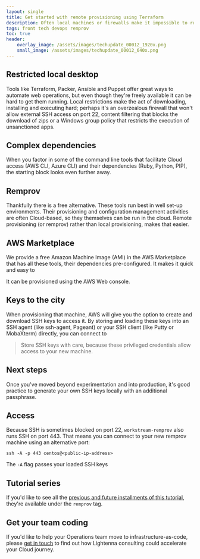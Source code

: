 ```yaml
---
layout: single
title: Get started with remote provisioning using Terraform
description: Often local machines or firewalls make it impossible to run Terraform locally, but remote provisioning offers a convenient secure alternative
tags: front tech devops remprov
toc: true
header:
    overlay_image: /assets/images/techupdate_00012_1920x.png
    small_image: /assets/images/techupdate_00012_640x.png
---
```


## Restricted local desktop
Tools like Terraform, Packer, Ansible and Puppet offer great ways to automate web operations, but even though they're freely available it can be hard to get them running.  Local restrictions make the act of downloading, installing and executing hard; perhaps it's an overzealous firewall that won't allow external SSH access on port 22, content filtering that blocks the download of zips or a Windows group policy that restricts the execution of unsanctioned apps.

## Complex dependencies
When you factor in some of the command line tools that facilitate Cloud access (AWS CLI, Azure CLI) and their dependencies (Ruby, Python, PIP), the starting block looks even further away.

## Remprov
Thankfully there is a free alternative.  These tools run best in well set-up environments.  Their provisioning and configuration management activities are often Cloud-based, so they themselves can be run in the cloud.  Remote provisioning (or remprov) rather than local provisioning, makes that easier.

## AWS Marketplace
We provide a free Amazon Machine Image (AMI) in the AWS Marketplace that has all these tools, their dependencies pre-configured.  It makes it quick and easy to 

It can be provisioned using the AWS Web console.

<!--- @todo insert Web console screenshot -->

## Keys to the city
When provisioning that machine, AWS will give you the option to create and download SSH keys to access it.  By storing and loading these keys into an SSH agent (like ssh-agent, Pageant) or your SSH client (like Putty or MobaXterm) directly, you can connect to 

> Store SSH keys with care, because these privileged credentials allow access to your new machine.

## Next steps
Once you've moved beyond experimentation and into production, it's good practice to generate your own SSH keys locally with an additional passphrase.

## Access
Because SSH is sometimes blocked on port 22, `workstream-remprov` also runs SSH on port 443.  That means you can connect to your new remprov machine using an alternative port:
```
ssh -A -p 443 centos@<public-ip-address>
```
The `-A` flag passes your loaded SSH keys

<!--- @todo insert Web console screenshot -->

## Tutorial series
If you'd like to see all the [previous and future installments of this tutorial](/tech/remprov), they're available under the `remprov` tag.

## Get your team coding
If you'd like to help your Operations team move to infrastructure-as-code, please [get in touch](/contact) to find out how Lightenna consulting could accelerate your Cloud journey.
